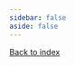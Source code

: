 ```yaml
---
sidebar: false
aside: false
---
```


<script setup>
    import TechRadar from '../../../components/TechRadar.vue'
</script>

[Back to index][index]

<TechRadar
    title="Backend Tech Radar"
    :quadrants="['Languages & Frameworks', 'Tools', 'Databases', 'Techniques']"
    :entries='[
    { "quadrant": "Techniques", "ring": "ADOPT", "label": "Contract first Apis" },
    { "quadrant": "Techniques", "ring": "ADOPT", "label": "Contract first approach" },
    ]'
/>

[index]: what-is-it
